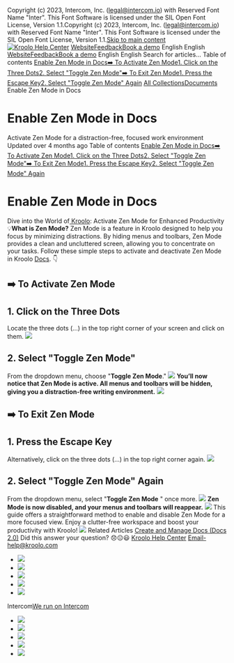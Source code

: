 Copyright (c) 2023, Intercom, Inc. (legal@intercom.io) with Reserved Font Name "Inter". This Font Software is licensed under the SIL Open Font License, Version 1.1.Copyright (c) 2023, Intercom, Inc. (legal@intercom.io) with Reserved Font Name "Inter". This Font Software is licensed under the SIL Open Font License, Version 1.1.[Skip to main content](https://help.kroolo.com/en/articles/9874788-enable-zen-mode-in-docs#main-content)
[![Kroolo Help Center](https://downloads.intercomcdn.com/i/o/h4qkzypg/611116/ee699fbf23fef0f6d8d4f666d84c/37cdcedd14003d8fdcfdeda0a05c09cb)](https://help.kroolo.com/en/)
[Website](https://kroolo.com/)[Feedback](https://kroolo.featurebase.app/)[Book a demo](https://kroolo.com/book-demo)
English
English
[Website](https://kroolo.com/)[Feedback](https://kroolo.featurebase.app/)[Book a demo](https://kroolo.com/book-demo)
English
English
Search for articles...
Table of contents
[Enable Zen Mode in Docs](https://help.kroolo.com/en/articles/9874788-enable-zen-mode-in-docs#h_024658f53a)[➡️ To Activate Zen Mode](https://help.kroolo.com/en/articles/9874788-enable-zen-mode-in-docs#h_346a94058b)[1. Click on the Three Dots](https://help.kroolo.com/en/articles/9874788-enable-zen-mode-in-docs#h_aa941c901c)[2. Select "Toggle Zen Mode"](https://help.kroolo.com/en/articles/9874788-enable-zen-mode-in-docs#h_21fb09978c)[➡️ To Exit Zen Mode](https://help.kroolo.com/en/articles/9874788-enable-zen-mode-in-docs#h_d23c54e4c4)[1. Press the Escape Key](https://help.kroolo.com/en/articles/9874788-enable-zen-mode-in-docs#h_6ce7fb0e5e)[2. Select "Toggle Zen Mode" Again](https://help.kroolo.com/en/articles/9874788-enable-zen-mode-in-docs#h_cb4ffea044)
[All Collections](https://help.kroolo.com/en/)[Documents](https://help.kroolo.com/en/collections/9304753-documents)
Enable Zen Mode in Docs
# Enable Zen Mode in Docs
Activate Zen Mode for a distraction-free, focused work environment
Updated over 4 months ago
Table of contents
[Enable Zen Mode in Docs](https://help.kroolo.com/en/articles/9874788-enable-zen-mode-in-docs#h_024658f53a)[➡️ To Activate Zen Mode](https://help.kroolo.com/en/articles/9874788-enable-zen-mode-in-docs#h_346a94058b)[1. Click on the Three Dots](https://help.kroolo.com/en/articles/9874788-enable-zen-mode-in-docs#h_aa941c901c)[2. Select "Toggle Zen Mode"](https://help.kroolo.com/en/articles/9874788-enable-zen-mode-in-docs#h_21fb09978c)[➡️ To Exit Zen Mode](https://help.kroolo.com/en/articles/9874788-enable-zen-mode-in-docs#h_d23c54e4c4)[1. Press the Escape Key](https://help.kroolo.com/en/articles/9874788-enable-zen-mode-in-docs#h_6ce7fb0e5e)[2. Select "Toggle Zen Mode" Again](https://help.kroolo.com/en/articles/9874788-enable-zen-mode-in-docs#h_cb4ffea044)
# Enable Zen Mode in Docs
Dive into the World of[ Kroolo](https://kroolo.com/): Activate Zen Mode for Enhanced Productivity
💡**What is Zen Mode?**
Zen Mode is a feature in Kroolo designed to help you focus by minimizing distractions. By hiding menus and toolbars, Zen Mode provides a clean and uncluttered screen, allowing you to concentrate on your tasks.
Follow these simple steps to activate and deactivate Zen Mode in Kroolo [Docs](https://intercom.help/kroolo/en/articles/9937049-create-and-manage-docs-docs-2-0). 👇
## ➡️ To Activate Zen Mode
## **1. Click on the Three Dots**
Locate the three dots (...) in the top right corner of your screen and click on them.
[![](https://kroolo-e0b70269b6e2.intercom-attachments-1.com/i/o/1178838659/64ebaa336426a82b467f8c8a/6f3fd7c6-32f1-4882-bebe-18536d3911aa.gif?expires=1747842300&signature=948996cbdde9abdc61f5a2bff996555efb8f9046723ff2c50e3af3698ac6ba13&req=dSEgHsF9lYdaUPMW1HO4zb%2BggbZ2KG6yKE02iz6QCUuEpYMS20dKActSMsOv%0AJSH3fqU7baw6jhW5P7s%3D%0A)](https://kroolo-e0b70269b6e2.intercom-attachments-1.com/i/o/1178838659/64ebaa336426a82b467f8c8a/6f3fd7c6-32f1-4882-bebe-18536d3911aa.gif?expires=1747842300&signature=948996cbdde9abdc61f5a2bff996555efb8f9046723ff2c50e3af3698ac6ba13&req=dSEgHsF9lYdaUPMW1HO4zb%2BggbZ2KG6yKE02iz6QCUuEpYMS20dKActSMsOv%0AJSH3fqU7baw6jhW5P7s%3D%0A)
## **2. Select "Toggle Zen Mode"**
From the dropdown menu, choose "**Toggle Zen Mode**."
[![](https://kroolo-e0b70269b6e2.intercom-attachments-1.com/i/o/1178838666/b43ff0fdfdfd7a67dcdd56d5/bb17c1d5-03dc-44fb-a5f6-8e252a46b938.png?expires=1747842300&signature=5b65d2bc70dedb63e2b11cd1733296699578fcb0b62072a5ef90e6fc944750a5&req=dSEgHsF9lYdZX%2FMW1HO4zUVDIUkWAtW%2BLDmuvTx%2BVxopTXvTuvQU%2BopRtyyX%0AK2zHLln6JzZ0hADh3zI%3D%0A)](https://kroolo-e0b70269b6e2.intercom-attachments-1.com/i/o/1178838666/b43ff0fdfdfd7a67dcdd56d5/bb17c1d5-03dc-44fb-a5f6-8e252a46b938.png?expires=1747842300&signature=5b65d2bc70dedb63e2b11cd1733296699578fcb0b62072a5ef90e6fc944750a5&req=dSEgHsF9lYdZX%2FMW1HO4zUVDIUkWAtW%2BLDmuvTx%2BVxopTXvTuvQU%2BopRtyyX%0AK2zHLln6JzZ0hADh3zI%3D%0A)
**You’ll now notice that Zen Mode is active. All menus and toolbars will be hidden, giving you a distraction-free writing environment.**
[![](https://kroolo-e0b70269b6e2.intercom-attachments-1.com/i/o/1178838670/5d4f9ef5d9294c25e2e5115b/66ae9704-4f05-4097-b62a-2a715ee3eb35.gif?expires=1747842300&signature=f47a9783aeba4608a1dbd0c58e2def496ca0afd928947e82a27e250b0d7ec923&req=dSEgHsF9lYdYWfMW1HO4zbgUzCMqQMmuEyZ8V%2Bmf7ZOIU7Z7i39FT1LeSpOP%0AHaPFvU4aM5mvdZY4jgs%3D%0A)](https://kroolo-e0b70269b6e2.intercom-attachments-1.com/i/o/1178838670/5d4f9ef5d9294c25e2e5115b/66ae9704-4f05-4097-b62a-2a715ee3eb35.gif?expires=1747842300&signature=f47a9783aeba4608a1dbd0c58e2def496ca0afd928947e82a27e250b0d7ec923&req=dSEgHsF9lYdYWfMW1HO4zbgUzCMqQMmuEyZ8V%2Bmf7ZOIU7Z7i39FT1LeSpOP%0AHaPFvU4aM5mvdZY4jgs%3D%0A)
## ➡️ To Exit Zen Mode
## **1. Press the Escape Key**
Alternatively, click on the three dots (...) in the top right corner again.
[![](https://kroolo-e0b70269b6e2.intercom-attachments-1.com/i/o/1178838673/86e277e63c3b9ecf6b48bf01/6d06276d-5032-48fb-b26f-e67085926fb6.gif?expires=1747842300&signature=27d36549d345921878697736020536250c34a14e5684c71d37bdf1453c6f82b0&req=dSEgHsF9lYdYWvMW1HO4zbg9HppXjszxhlir4TLp2b%2BbFnpDFXct4h2XEG9Z%0AoaJ%2Barku09SNsjYw1tw%3D%0A)](https://kroolo-e0b70269b6e2.intercom-attachments-1.com/i/o/1178838673/86e277e63c3b9ecf6b48bf01/6d06276d-5032-48fb-b26f-e67085926fb6.gif?expires=1747842300&signature=27d36549d345921878697736020536250c34a14e5684c71d37bdf1453c6f82b0&req=dSEgHsF9lYdYWvMW1HO4zbg9HppXjszxhlir4TLp2b%2BbFnpDFXct4h2XEG9Z%0AoaJ%2Barku09SNsjYw1tw%3D%0A)
## **2. Select "Toggle Zen Mode" Again**
From the dropdown menu, select "**Toggle Zen Mode** " once more.
[![](https://kroolo-e0b70269b6e2.intercom-attachments-1.com/i/o/1178838678/549bfad467d6bb26f1287bff/6d53d03a-d7cd-45cb-a7d5-117abdadd0ee.png?expires=1747842300&signature=6ab21025dcb1e9c199f6ee212c3dcde24c9423f4a0f0db65c5d2d8996eead488&req=dSEgHsF9lYdYUfMW1HO4zQ4%2F6VyM9RXTXtFpWBjYfmJI88xV32jnZeDTnaew%0AM%2FCl82DsrEJnKxaEdEA%3D%0A)](https://kroolo-e0b70269b6e2.intercom-attachments-1.com/i/o/1178838678/549bfad467d6bb26f1287bff/6d53d03a-d7cd-45cb-a7d5-117abdadd0ee.png?expires=1747842300&signature=6ab21025dcb1e9c199f6ee212c3dcde24c9423f4a0f0db65c5d2d8996eead488&req=dSEgHsF9lYdYUfMW1HO4zQ4%2F6VyM9RXTXtFpWBjYfmJI88xV32jnZeDTnaew%0AM%2FCl82DsrEJnKxaEdEA%3D%0A)
**Zen Mode is now disabled, and your menus and toolbars will reappear.**
[![](https://downloads.intercomcdn.com/i/o/1178840537/5a85a1e631fa15301b476b25/5d804002-e8ac-4a6f-8089-49ffa6226464?expires=1747842300&signature=bd648383b5c7a7ae7f5ce5b87e694a58c4bfdd881d795b32989bc073f7c4ed5e&req=dSEgHsF6nYRcXvMW1HO4zas6%2BEESK9P99l3zmIOpegE1z2zJDOcQY0nC7rng%0AVhwwARHd%2FiGjKEgAFpU%3D%0A)](https://downloads.intercomcdn.com/i/o/1178840537/5a85a1e631fa15301b476b25/5d804002-e8ac-4a6f-8089-49ffa6226464?expires=1747842300&signature=bd648383b5c7a7ae7f5ce5b87e694a58c4bfdd881d795b32989bc073f7c4ed5e&req=dSEgHsF6nYRcXvMW1HO4zas6%2BEESK9P99l3zmIOpegE1z2zJDOcQY0nC7rng%0AVhwwARHd%2FiGjKEgAFpU%3D%0A)
This guide offers a straightforward method to enable and disable Zen Mode for a more focused view. 
Enjoy a clutter-free workspace and boost your productivity with Kroolo! 
[![](https://downloads.intercomcdn.com/i/o/1178826523/87f801e5c36bca061f585c42/cta+2.png?expires=1747842300&signature=b93a6c62c533e03baddf369f4a191b262839a96c7a7f471f07a6aacbfffd2bc4&req=dSEgHsF8m4RdWvMW1HO4zdhZrvc3SvgD4dwmOjcEA6TkX%2BWFiHsL5KCm4hYm%0Ayl7KKakqcjkYD3tOOEk%3D%0A)](https://kroolo.com/)
Related Articles
[Create and Manage Docs (Docs 2.0)](https://help.kroolo.com/en/articles/9937049-create-and-manage-docs-docs-2-0)
Did this answer your question?
😞😐😃
[Kroolo Help Center](https://help.kroolo.com/en/)
Email-help@kroolo.com
  * [![](https://intercom.help/kroolo/assets/svg/icon:social-facebook/FFFFFF)](https://www.facebook.com/profile.php?id=61553808299270)
  * [![](https://intercom.help/kroolo/assets/svg/icon:social-linkedin/FFFFFF)](https://www.linkedin.com/company/getkroolo)
  * [![](https://intercom.help/kroolo/assets/svg/icon:social-instagram/FFFFFF)](https://www.instagram.com/getkroolo)
  * [![](https://intercom.help/kroolo/assets/svg/icon:social-youtube/FFFFFF)](https://www.youtube.com/@getkroolo/featured)
  * [![](https://intercom.help/kroolo/assets/svg/icon:social-twitter-x/FFFFFF)](https://www.twitter.com/getkroolo)


Intercom[We run on Intercom](https://www.intercom.com/intercom-link?company=Kroolo&solution=customer-support&utm_campaign=intercom-link&utm_content=We+run+on+Intercom&utm_medium=help-center&utm_referrer=https%3A%2F%2Fhelp.kroolo.com%2Fen%2Farticles%2F9874788-enable-zen-mode-in-docs&utm_source=desktop-web)
  * [![](https://intercom.help/kroolo/assets/svg/icon:social-facebook/FFFFFF)](https://www.facebook.com/profile.php?id=61553808299270)
  * [![](https://intercom.help/kroolo/assets/svg/icon:social-linkedin/FFFFFF)](https://www.linkedin.com/company/getkroolo)
  * [![](https://intercom.help/kroolo/assets/svg/icon:social-instagram/FFFFFF)](https://www.instagram.com/getkroolo)
  * [![](https://intercom.help/kroolo/assets/svg/icon:social-youtube/FFFFFF)](https://www.youtube.com/@getkroolo/featured)
  * [![](https://intercom.help/kroolo/assets/svg/icon:social-twitter-x/FFFFFF)](https://www.twitter.com/getkroolo)


